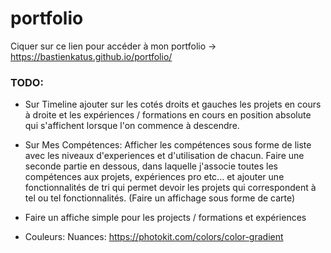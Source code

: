 # portfolio

Ciquer sur ce lien pour accéder à mon portfolio -> https://bastienkatus.github.io/portfolio/


### TODO:

- Sur Timeline ajouter sur les cotés droits et gauches les projets en cours à droite et les expériences / formations en cours en position absolute qui s'affichent lorsque l'on commence à descendre.
- Sur Mes Compétences: Afficher les compétences sous forme de liste avec les niveaux d'experiences et d'utilisation de chacun. Faire une seconde partie en dessous, dans laquelle j'associe toutes les compétences aux projets, expériences pro etc... et ajouter une fonctionnalités de tri qui permet devoir les projets qui correspondent à tel ou tel fonctionnalités. (Faire un affichage sous forme de carte)
- Faire un affiche simple pour les projects / formations et expériences

- Couleurs: Nuances: https://photokit.com/colors/color-gradient